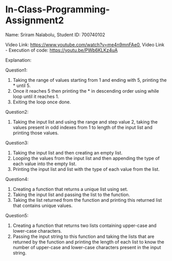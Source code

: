 # In-Class-Programming-Assignment2
Name: Sriram Nalabolu,
Student ID: 700740102

Video Link: https://www.youtube.com/watch?v=me4n9mnFAe0,
Video Link - Execution of code: https://youtu.be/PWb6KLKz4uA

Explanation:

Question1:
1.	Taking the range of values starting from 1 and ending with 5, printing the * until 5.
2.	Once it reaches 5 then printing the * in descending order using while loop until it reaches 1.
3.	Exiting the loop once done.

Question2:
1.	Taking the input list and using the range and step value 2, taking the values present in odd indexes from 1 to length of the input list and printing those values.

Question3:
1.	Taking the input list and then creating an empty list.
2.	Looping the values from the input list and then appending the type of each value into the empty list.
3.	Printing the input list and list with the type of each value from the list.

Question4:
1.	Creating a function that returns a unique list using set.
2.	Taking the input list and passing the list to the function.
3.	Taking the list returned from the function and printing this returned list that contains unique values.

Question5:
1.	Creating a function that returns two lists containing upper-case and lower-case characters.
2.	Passing the input string to this function and taking the lists that are returned by the function and printing the length of each list to know the number of upper-case and lower-case characters present in the input string.
